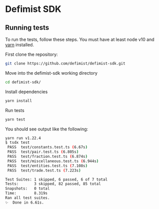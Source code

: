 # Defimist SDK

## Running tests

To run the tests, follow these steps. You must have at least node v10 and [yarn](https://yarnpkg.com/) installed.

First clone the repository:

```sh
git clone https://github.com/defimist/defimist-sdk.git
```

Move into the defimist-sdk working directory

```sh
cd defimist-sdk/
```

Install dependencies

```sh
yarn install
```

Run tests

```sh
yarn test
```

You should see output like the following:

```sh
yarn run v1.22.4
$ tsdx test
 PASS  test/constants.test.ts (6.67s)
 PASS  test/pair.test.ts (6.805s)
 PASS  test/fraction.test.ts (6.874s)
 PASS  test/miscellaneous.test.ts (6.944s)
 PASS  test/entities.test.ts (7.108s)
 PASS  test/trade.test.ts (7.223s)

Test Suites: 1 skipped, 6 passed, 6 of 7 total
Tests:       3 skipped, 82 passed, 85 total
Snapshots:   0 total
Time:        8.319s
Ran all test suites.
✨  Done in 6.61s.
```
